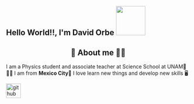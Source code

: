 <h2> Hello World!!, I'm David Orbe <img src="https://media.giphy.com/media/wrwRs5SZHfP6E/giphy.gif" width="80"></h2>

<!-- Description about me -->
<h2 align="center"> 🤔 About me 👨‍💻 </h2>
I am a Physics student and associate teacher at Science School at UNAM🏫👨‍🔬
I am from <strong> Mexico City</strong>🌮
I love learn new things and develop new skills 🖥️


[<img src='https://cdn.jsdelivr.net/npm/simple-icons@3.0.1/icons/github.svg' alt='github' height='40'>](https://github.com/DavidOrbe)  
